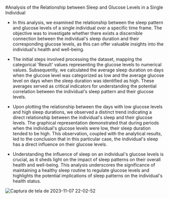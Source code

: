 #Analysis of the Relationship between Sleep and Glucose Levels in a Single Individual

* In this analysis, we examined the relationship between the sleep pattern and glucose levels of a single individual over a specific time frame. The objective was to investigate whether there exists a discernible connection between the individual's sleep duration and their corresponding glucose levels, as this can offer valuable insights into the individual's health and well-being.

* The initial steps involved processing the dataset, mapping the categorical 'Result' values representing the glucose levels to numerical values. Subsequently, we calculated the average sleep duration on days when the glucose level was categorized as low and the average glucose level on days when the sleep duration was identified as high. These averages served as critical indicators for understanding the potential correlation between the individual's sleep pattern and their glucose levels.

* Upon plotting the relationship between the days with low glucose levels and high sleep durations, we observed a distinct trend indicating a direct relationship between the individual's sleep and their glucose levels. The graphical representation demonstrated that during periods when the individual's glucose levels were low, their sleep duration tended to be high. This observation, coupled with the analytical results, led to the conclusion that in this particular case, the individual's sleep has a direct influence on their glucose levels.

* Understanding the influence of sleep on an individual's glucose levels is crucial, as it sheds light on the impact of sleep patterns on their overall health and well-being. This analysis underscores the significance of maintaining a healthy sleep routine to regulate glucose levels and highlights the potential implications of sleep patterns on the individual's health status.

![Captura de tela de 2023-11-07 22-02-52](https://github.com/bernardoviero/PandasPythonLearning/assets/61853561/18e6a266-ae42-4601-8a10-f170d1f070b5)
